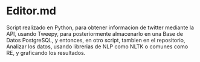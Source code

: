 # Editor.md

Script realizado en Python, para obtener informacion de twitter mediante la API, usando Tweepy, para posteriormente almacenarlo en una Base de Datos PostgreSQL, y entonces, en otro script, tambien en el repositorio, Analizar los datos, usando librerias de NLP como NLTK o comunes como RE, y graficando los resultados.